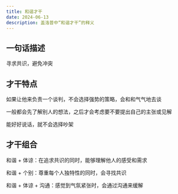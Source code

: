 ```yaml
---
title: 和谐才干
date: 2024-06-13
description: 盖洛普中“和谐才干”的释义
---
```


## 一句话描述

寻求共识，避免冲突

## 才干特点

如果让他来负责一个谈判，不会选择强势的策略，会和和气气地去谈

一般都会先了解别人的想法，之后才会考虑要不要提出自己的主张或见解

能好好说话，就不会选择吵架

## 才干组合

和谐 + 体谅：在追求共识的同时，能够理解他人的感受和需求

和谐 + 个别：尊重每个人独特性的同时，会寻找共识

和谐 + 体谅 + 沟通：感觉到气氛紧张时，会通过沟通来缓解